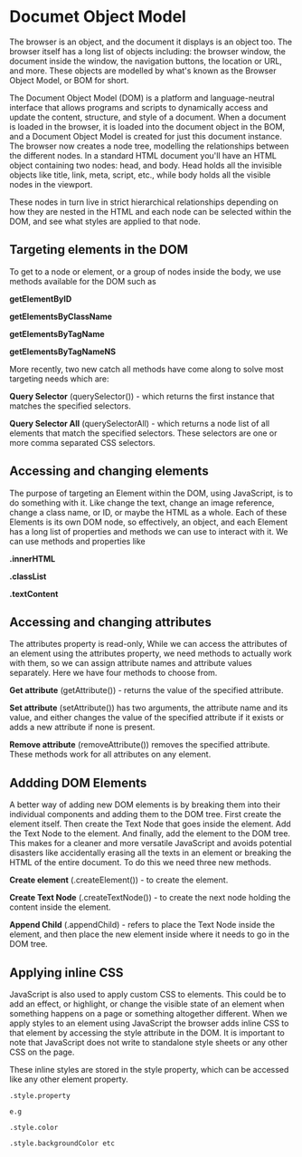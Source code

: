 
# Documet Object Model

The browser is an object, and the document it displays is an object too. The browser itself has a long list of objects including: the browser window, the document inside the window, the navigation buttons, the location or URL, and more. These objects are modelled by what's known as the Browser Object Model, or BOM for short.

  

The Document Object Model (DOM) is a platform and language-neutral interface that allows programs and scripts to dynamically access and update the content, structure, and style of a document. When a document is loaded in the browser, it is loaded into the document object in the BOM, and a Document Object Model is created for just this document instance. The browser now creates a node tree, modelling the relationships between the different nodes. In a standard HTML document you'll have an HTML object containing two nodes: head, and body. Head holds all the invisible objects like title, link, meta, script, etc., while body holds all the visible nodes in the viewport.

  

These nodes in turn live in strict hierarchical relationships depending on how they are nested in the HTML and each node can be selected within the DOM, and see what styles are applied to that node.

  

## Targeting elements in the DOM

  

To get to a node or element, or a group of nodes inside the body, we use methods available for the DOM such as

**getElementByID**

**getElementsByClassName**

**getElementsByTagName**

**getElementsByTagNameNS**

  

More recently, two new catch all methods have come along to solve most targeting needs which are:

**Query Selector** (querySelector()) - which returns the first instance that matches the specified selectors.

  

**Query Selector All** (querySelectorAll) - which returns a node list of all elements that match the specified selectors. These selectors are one or more comma separated CSS selectors.

  

## Accessing and changing elements

  

The purpose of targeting an Element within the DOM, using JavaScript, is to do something with it. Like change the text, change an image reference, change a class name, or ID, or maybe the HTML as a whole. Each of these Elements is its own DOM node, so effectively, an object, and each Element has a long list of properties and methods we can use to interact with it. We can use methods and properties like

**.innerHTML**

**.classList**

**.textContent**

  

## Accessing and changing attributes

  

The attributes property is read-only, While we can access the attributes of an element using the attributes property, we need methods to actually work with them, so we can assign attribute names and attribute values separately. Here we have four methods to choose from.

  

**Get attribute** (getAttribute()) - returns the value of the specified attribute.

  

**Set attribute** (setAttribute()) has two arguments, the attribute name and its value, and either changes the value of the specified attribute if it exists or adds a new attribute if none is present.

  

**Remove attribute** (removeAttribute()) removes the specified attribute. These methods work for all attributes on any element.

  

## Addding DOM Elements

  

A better way of adding new DOM elements is by breaking them into their individual components and adding them to the DOM tree. First create the element itself. Then create the Text Node that goes inside the element. Add the Text Node to the element. And finally, add the element to the DOM tree. This makes for a cleaner and more versatile JavaScript and avoids potential disasters like accidentally erasing all the texts in an element or breaking the HTML of the entire document. To do this we need three new methods.

  

**Create element** (.createElement()) - to create the element.

  

**Create Text Node** (.createTextNode()) - to create the next node holding the content inside the element.

  

**Append Child** (.appendChild) - refers to place the Text Node inside the element, and then place the new element inside where it needs to go in the DOM tree.

  

## Applying inline CSS

  

JavaScript is also used to apply custom CSS to elements. This could be to add an effect, or highlight, or change the visible state of an element when something happens on a page or something altogether different. When we apply styles to an element using JavaScript the browser adds inline CSS to that element by accessing the style attribute in the DOM. It is important to note that JavaScript does not write to standalone style sheets or any other CSS on the page.

  

These inline styles are stored in the style property, which can be accessed like any other element property.

  

	.style.property

	e.g

	.style.color

	.style.backgroundColor etc
